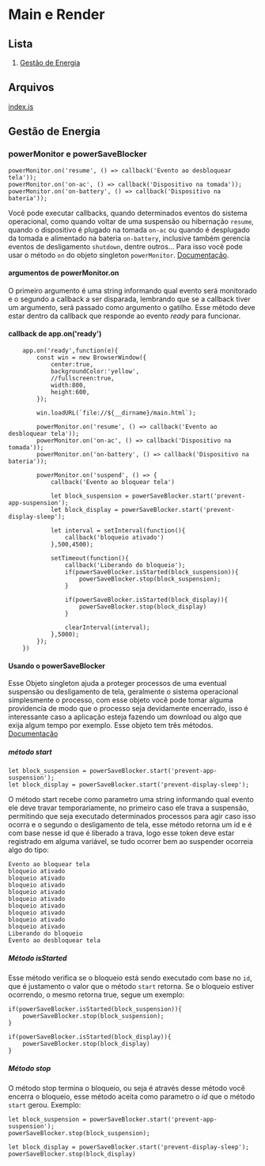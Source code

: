 # Main e Render

## Lista
1. [Gestão de Energia](#gestão-de-energia)
## Arquivos
[index.js](index.js)

## Gestão de Energia
### powerMonitor e powerSaveBlocker

    powerMonitor.on('resume', () => callback('Evento ao desbloquear tela'));
    powerMonitor.on('on-ac', () => callback('Dispositivo na tomada'));
    powerMonitor.on('on-battery', () => callback('Dispositivo na bateria'));

Você pode executar callbacks, quando determinados eventos do sistema operacional, como quando voltar de uma suspensão ou hibernação `resume`, quando o dispositivo é plugado na tomada `on-ac` ou quando é desplugado da tomada e alimentado na bateria `on-battery`, inclusive também gerencia eventos de desligamento `shutdown`, dentre outros... Para isso você pode usar o método `on` do objeto singleton `powerMonitor`. [Documentação](https://www.electronjs.org/docs/api/power-monitor).

#### argumentos de powerMonitor.on
O primeiro argumento é uma string informando qual evento será monitorado e o segundo a callback a ser disparada, lembrando que se a callback tiver um argumento, será passado como argumento o gatilho. Esse método deve estar dentro da callback que responde ao evento *ready* para funcionar.

#### callback de app.on('ready')

        app.on('ready',function(e){
            const win = new BrowserWindow({
                center:true,                
                backgroundColor:'yellow',
                //fullscreen:true,
                width:800,
                height:600,           
            });

            win.loadURL(`file://${__dirname}/main.html`);          
            
            powerMonitor.on('resume', () => callback('Evento ao desbloquear tela'));
            powerMonitor.on('on-ac', () => callback('Dispositivo na tomada'));
            powerMonitor.on('on-battery', () => callback('Dispositivo na bateria'));

            powerMonitor.on('suspend', () => {
                callback('Evento ao bloquear tela')

                let block_suspension = powerSaveBlocker.start('prevent-app-suspension');
                let block_display = powerSaveBlocker.start('prevent-display-sleep');

                let interval = setInterval(function(){
                    callback('bloqueio ativado')
                },500,4500);    

                setTimeout(function(){
                    callback('Liberando do bloqueio');
                    if(powerSaveBlocker.isStarted(block_suspension)){
                        powerSaveBlocker.stop(block_suspension);
                    }
            
                    if(powerSaveBlocker.isStarted(block_display)){
                        powerSaveBlocker.stop(block_display)
                    }
            
                    clearInterval(interval);
                },5000);
            });            
        })

#### Usando o powerSaveBlocker
Esse Objeto singleton ajuda a proteger processos de uma eventual suspensão ou desligamento de tela, geralmente o sistema operacional simplesmente o processo, com esse objeto você pode tomar alguma providencia de modo que o processo seja devidamente encerrado, isso é interessante caso a aplicação esteja fazendo um download ou algo que exija algum tempo por exemplo. Esse objeto tem três métodos. [Documentação](https://www.electronjs.org/docs/api/power-save-blocker)

##### método start

    let block_suspension = powerSaveBlocker.start('prevent-app-suspension');
    let block_display = powerSaveBlocker.start('prevent-display-sleep');

O método start recebe como parametro uma string informando qual evento ele deve travar temporariamente, no primeiro caso ele trava a suspensão, permitindo que seja executado determinados processos para agir caso isso ocorra e o segundo o desligamento de tela, esse método retorna um id e é com base nesse id que é liberado a trava, logo esse token deve estar registrado em alguma variável, se tudo ocorrer bem ao suspender ocorreia algo do tipo:

    Evento ao bloquear tela
    bloqueio ativado
    bloqueio ativado
    bloqueio ativado
    bloqueio ativado
    bloqueio ativado
    bloqueio ativado
    bloqueio ativado
    bloqueio ativado
    bloqueio ativado
    Liberando do bloqueio
    Evento ao desbloquear tela

##### Método isStarted
Esse método verifica se o bloqueio está sendo executado com base no `id`, que é justamento o valor que o método `start` retorna. Se o bloqueio estiver ocorrendo, o mesmo retorna true, segue um exemplo:

    if(powerSaveBlocker.isStarted(block_suspension)){
        powerSaveBlocker.stop(block_suspension);
    }
            
    if(powerSaveBlocker.isStarted(block_display)){
        powerSaveBlocker.stop(block_display)
    }

##### Método stop
O método stop termina o bloqueio, ou seja é através desse método você encerra o bloqueio, esse método aceita como parametro o *id* que o método `start` gerou. Exemplo:

    let block_suspension = powerSaveBlocker.start('prevent-app-suspension');
    powerSaveBlocker.stop(block_suspension);
    
    let block_display = powerSaveBlocker.start('prevent-display-sleep');
    powerSaveBlocker.stop(block_display)